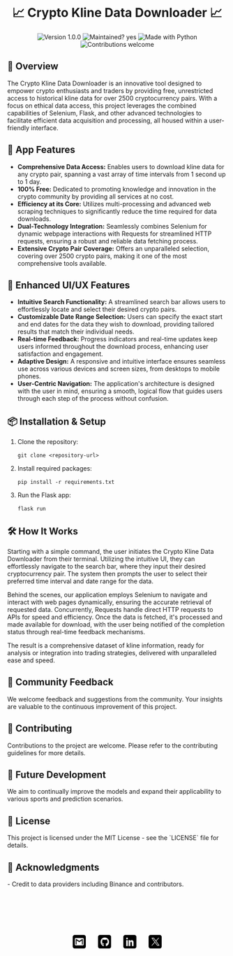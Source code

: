 <h1 align="center">📈 Crypto Kline Data Downloader 📈</h1>

<p align="center">
  <img src="https://img.shields.io/badge/Version-1.0.0-blue.svg" alt="Version 1.0.0">
  <img src="https://img.shields.io/badge/Maintained%3F-yes-green.svg" alt="Maintained? yes">
  <img src="https://img.shields.io/badge/Made%20with-Python-1f425f.svg" alt="Made with Python">
  <img src="https://img.shields.io/badge/Contributions-welcome-orange.svg" alt="Contributions welcome">
</p>

<h2>🔬 Overview</h2>

<p>The Crypto Kline Data Downloader is an innovative tool designed to empower crypto enthusiasts and traders by providing free, unrestricted access to historical kline data for over 2500 cryptocurrency pairs. With a focus on ethical data access, this project leverages the combined capabilities of Selenium, Flask, and other advanced technologies to facilitate efficient data acquisition and processing, all housed within a user-friendly interface.</p>

<h2>🚀 App Features</h2>

<ul>
<li><strong>Comprehensive Data Access:</strong> Enables users to download kline data for any crypto pair, spanning a vast array of time intervals from 1 second up to 1 day.</li>
<li><strong>100% Free:</strong> Dedicated to promoting knowledge and innovation in the crypto community by providing all services at no cost.</li>
<li><strong>Efficiency at its Core:</strong> Utilizes multi-processing and advanced web scraping techniques to significantly reduce the time required for data downloads.</li>
<li><strong>Dual-Technology Integration:</strong> Seamlessly combines Selenium for dynamic webpage interactions with Requests for streamlined HTTP requests, ensuring a robust and reliable data fetching process.</li>
<li><strong>Extensive Crypto Pair Coverage:</strong> Offers an unparalleled selection, covering over 2500 crypto pairs, making it one of the most comprehensive tools available.</li>
</ul>

<h2>🎨 Enhanced UI/UX Features</h2>

<ul>
<li><strong>Intuitive Search Functionality:</strong> A streamlined search bar allows users to effortlessly locate and select their desired crypto pairs.</li>
<li><strong>Customizable Date Range Selection:</strong> Users can specify the exact start and end dates for the data they wish to download, providing tailored results that match their individual needs.</li>
<li><strong>Real-time Feedback:</strong> Progress indicators and real-time updates keep users informed throughout the download process, enhancing user satisfaction and engagement.</li>
<li><strong>Adaptive Design:</strong> A responsive and intuitive interface ensures seamless use across various devices and screen sizes, from desktops to mobile phones.</li>
<li><strong>User-Centric Navigation:</strong> The application's architecture is designed with the user in mind, ensuring a smooth, logical flow that guides users through each step of the process without confusion.</li>
</ul>

<h2>📦 Installation & Setup</h2>

<ol>
<li>Clone the repository:<pre><code>git clone &lt;repository-url&gt;</code></pre></li>
<li>Install required packages:<pre><code>pip install -r requirements.txt</code></pre></li>
<li>Run the Flask app:<pre><code>flask run</code></pre></li>
</ol>

<h2>🛠 How It Works</h2>

<p>Starting with a simple command, the user initiates the Crypto Kline Data Downloader from their terminal. Utilizing the intuitive UI, they can effortlessly navigate to the search bar, where they input their desired cryptocurrency pair. The system then prompts the user to select their preferred time interval and date range for the data.</p>

<p>Behind the scenes, our application employs Selenium to navigate and interact with web pages dynamically, ensuring the accurate retrieval of requested data. Concurrently, Requests handle direct HTTP requests to APIs for speed and efficiency. Once the data is fetched, it's processed and made available for download, with the user being notified of the completion status through real-time feedback mechanisms.</p>

<p>The result is a comprehensive dataset of kline information, ready for analysis or integration into trading strategies, delivered with unparalleled ease and speed.</p>

<h2>💬 Community Feedback</h2>
<p>We welcome feedback and suggestions from the community. Your insights are valuable to the continuous improvement of this project.</p>

<h2>🤝 Contributing</h2>
<p>Contributions to the project are welcome. Please refer to the contributing guidelines for more details.</p>

<h2>🔮 Future Development</h2>
<p>We aim to continually improve the models and expand their applicability to various sports and prediction scenarios.</p>

<h2>📄 License</h2>
<p>This project is licensed under the MIT License - see the `LICENSE` file for details.</p>

<h2>💖 Acknowledgments</h2>
<p>- Credit to data providers including Binance and contributors.<br>

##
  <br>     
  
  </div>
  </div>

 <br><br>

<div align="center">
<div align="center"><p align="center">
    &nbsp;&nbsp;&nbsp;&nbsp;&nbsp;
    <a href="mhmmdbdrhmd@gmail.com" style="text-decoration: none;" alt="Email">
        <img src="https://github.com/mhmmdbdrhmd/Data/blob/main/Icons/ICON%20_Black%20-%20GMail.png" width="6%" />
    </a>&nbsp;&nbsp;&nbsp;&nbsp;&nbsp;
    <a href="https://github.com/mhmmdbdrhmd" style="text-decoration: none;" alt="GitHub">
        <img src="https://github.com/mhmmdbdrhmd/Data/blob/main/Icons/ICON%20_Black-%20Github.png" width="6%" />
    </a>&nbsp;&nbsp;&nbsp;&nbsp;&nbsp;
    <a href="https://www.linkedin.com/in/mohamad-badri-ahmadi-aa2a1a8a?original_referer=https%3A%2F%2Fwww.google.com%2F" style="text-decoration: none;" alt="LinkedIn">
        <img src="https://github.com/mhmmdbdrhmd/Data/blob/main/Icons/ICON%20_Black%20-%20Linkding.png" width="6%" />
    </a>&nbsp;&nbsp;&nbsp;&nbsp;&nbsp;
  <a href="https://twitter.com/mhmmdbdrhmd" style="text-decoration: none;" alt="Twitter">
        <img src="https://github.com/mhmmdbdrhmd/Data/blob/main/Icons/ICON%20_Black%20-%20Twitter%20X.png" width="6%"/>
    </a>
    &nbsp;&nbsp;&nbsp;&nbsp;&nbsp;
</div>
</div>
